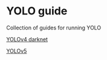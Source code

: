 # YOLO guide
Collection of guides for running YOLO

[YOLOv4 darknet](yolov4-darknet.md)

[YOLOv5](yolov5.md)
